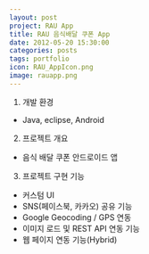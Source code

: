 ```yaml
---
layout: post
project: RAU App 
title: RAU 음식배달 쿠폰 App
date: 2012-05-20 15:30:00 
categories: posts 
tags: portfolio
icon: RAU_AppIcon.png
image: rauapp.png
---
```


1) 개발 환경  
 - Java, eclipse, Android  
 
2) 프로젝트 개요  
 - 음식 배달 쿠폰 안드로이드 앱  

3) 프로젝트 구현 기능  
 - 커스텀 UI    
 - SNS(페이스북, 카카오) 공유 기능  
 - Google Geocoding / GPS 연동  
 - 이미지 로드 및 REST API 연동 기능  
 - 웹 페이지 연동 기능(Hybrid)  
 
